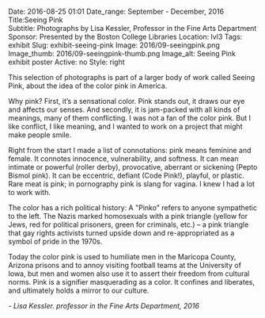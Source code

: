 Date: 2016-08-25 01:01 
Date_range: September - December, 2016
Title:Seeing Pink  
Subtitle: Photographs by Lisa Kessler, Professor in the Fine Arts Department
Sponsor: Presented by the Boston College Libraries
Location: lvl3
Tags: exhibit
Slug: exhibit-seeing-pink
Image: 2016/09-seeingpink.png
Image_thumb: 2016/09-seeingpink-thumb.png
Image_alt: Seeing Pink   exhibit poster
Active: no
Style: right

This selection of photographs is part of a larger body of work called Seeing Pink, about the idea of the color pink in America.

Why pink? First, it’s a sensational color. Pink stands out, it draws our eye and affects our senses. And secondly, it is jam-packed with all kinds of meanings, many of them conflicting. I was not a fan of the color pink. But I like conflict, I like meaning, and I wanted to work on a project that might make people smile.

Right from the start I made a list of connotations: pink means feminine and female. It connotes innocence, vulnerability, and softness. It can mean intimate or powerful (roller derby), provocative, aberrant or sickening (Pepto Bismol pink). It can be eccentric, defiant (Code Pink!), playful, or plastic. Rare meat is pink; in pornography pink is slang for vagina. I knew I had a lot to work with.

The color has a rich political history: A "Pinko" refers to anyone sympathetic to the left. The Nazis marked homosexuals with a pink triangle (yellow for Jews, red for political prisoners, green for criminals, etc.) – a pink triangle that gay rights activists turned upside down and re-appropriated as a symbol of pride in the 1970s.

Today the color pink is used to humiliate men in the Maricopa County, Arizona prisons and to annoy visiting football teams at the University of Iowa, but men and women also use it to assert their freedom from cultural norms. Pink is a signifier masquerading as a color. It confines and liberates, and ultimately holds a mirror to our culture.

<em>- Lisa Kessler. professor in the Fine Arts Department, 2016</em>

<!--

Active:
    Yes (will appear on Exhibit's homepage)
    No (will not appear on Exhibit's homepage, but will appear in archives)

Gallery locations: 
    Burns Library (burns)
    Theology and Ministry Library (tml)
    O'Neill Level One (lvl1)
    O'Neill Level Three (lvl3)
    O'Neill Reading Room (reading)
    O'Neill Reading Room Back Wall (backwall)
    O'Neill Lobby (lobby)
    History Dept, Stokes Hall (stokes)
    Bapst Exhibits (bapsts)
    Archived Bapst Exhibits (bapstsarchive)
  
Need spaces for:

  Virtual Exhibits (virtual)
  Tip O'Neill (tiponeill)

Style:
    Poster on left, text on right (default)
    Poster on right, text on left (right)
    Poster large, centered above text (middle_top)
    Poster large, centered below text (middle_down)

Add'l images
    <img src="/theme/img/exhibits/XXXX/201X/00-XXXX.png" alt="words" class="float_left">
    <img src="/theme/img/exhibits/XXXX/201X/00-XXXX.png" alt="words" class="float_right">
    <img src="/theme/img/exhibits/XXXX/201X/00-XXXX.png" alt="words" class="center">

-->

